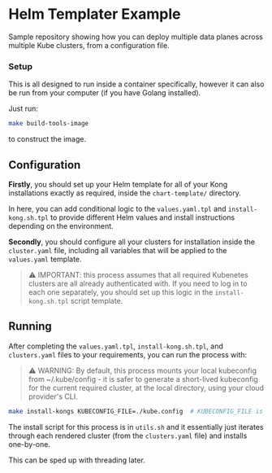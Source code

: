 # Helm Templater Example

Sample repository showing how you can deploy multiple data planes across multiple Kube clusters, from a configuration file.


### Setup

This is all designed to run inside a container specifically, however it can also be run from your computer (if you have Golang installed).

Just run:

```sh
make build-tools-image
```

to construct the image.


## Configuration

**Firstly**, you should set up your Helm template for all of your Kong installations exactly as required, inside the `chart-template/` directory.

In here, you can add conditional logic to the `values.yaml.tpl` and `install-kong.sh.tpl` to provide different Helm values and install instructions depending on the environment.

**Secondly**, you should configure all your clusters for installation inside the `cluster.yaml` file, including all variables that will be applied to the `values.yaml` template.

> ⚠️ IMPORTANT: this process assumes that all required Kubenetes clusters are all already authenticated with. If you need to log in to each one separately, you should set up this logic in the `install-kong.sh.tpl` script template.


## Running

After completing the `values.yaml.tpl`, `install-kong.sh.tpl`, and `clusters.yaml` files to your requirements, you can run the process with:

> ⚠️ WARNING: By default, this process mounts your local kubeconfig from ~/.kube/config - it is safer to generate a short-lived kubeconfig for the current required cluster, at the local directory, using your cloud provider's CLI.

```sh
make install-kongs KUBECONFIG_FILE=./kube.config  # KUBECONFIG_FILE is an optional argument
```

The install script for this process is in `utils.sh` and it essentially just iterates through each rendered cluster (from the `clusters.yaml` file) and installs one-by-one.

This can be sped up with threading later.
